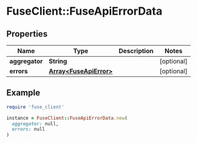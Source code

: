 # FuseClient::FuseApiErrorData

## Properties

| Name | Type | Description | Notes |
| ---- | ---- | ----------- | ----- |
| **aggregator** | **String** |  | [optional] |
| **errors** | [**Array&lt;FuseApiError&gt;**](FuseApiError.md) |  | [optional] |

## Example

```ruby
require 'fuse_client'

instance = FuseClient::FuseApiErrorData.new(
  aggregator: null,
  errors: null
)
```


